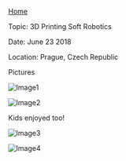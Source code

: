  [Home](Index.md)
 
 Topic: 3D Printing Soft Robotics
 
 Date: June 23 2018
 
 Location: Prague, Czech Republic
 
 Pictures
 
 ![Image1](http://i.imgur.com/0p9B6bf.jpg)
 
 ![Image2](http://i.imgur.com/iZJXAVf.jpg)
 
 Kids enjoyed too!
 
 ![Image3](http://i.imgur.com/8mcV7gY.jpg)
 
 ![Image4](http://i.imgur.com/klp3khX.jpg)
